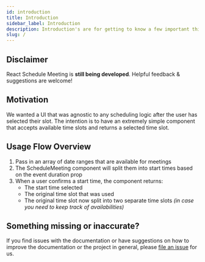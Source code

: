 ```yaml
---
id: introduction
title: Introduction
sidebar_label: Introduction
description: Introduction's are for getting to know a few important things before getting to work. I assume.
slug: /
---
```


## Disclaimer

React Schedule Meeting is **still being developed**. Helpful feedback & suggestions are welcome!

## Motivation

We wanted a UI that was agnostic to any scheduling logic after the user has selected their slot. The intention is to have an extremely simple component that accepts available time slots and returns a selected time slot.

## Usage Flow Overview

1. Pass in an array of date ranges that are available for meetings
1. The ScheduleMeeting component will split them into start times based on the event duration prop
1. When a user confirms a start time, the component returns:
   - The start time selected 
   - The original time slot that was used
   - The original time slot now split into two separate time slots _(in case you need to keep track of availabilities)_

## Something missing or inaccurate?

If you find issues with the documentation or have suggestions on how to improve the documentation or the project in general, please [file an issue](https://github.com/TylerAHolden/react-schedule-meeting) for us.
